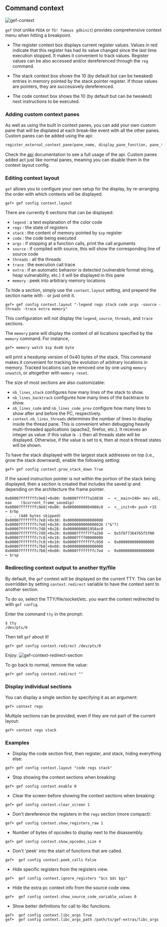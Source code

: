 ## Command context ##

![gef-context](https://i.imgur.com/aZiG8Yb.png)


`gef` (not unlike `PEDA` or `fG! famous gdbinit`) provides comprehensive context
menu when hitting a breakpoint.

* The register context box displays current register values. Values in red
  indicate that this register has had its value changed since the last
  time execution stopped. It makes it convenient to track values. Register
  values can be also accessed and/or dereferenced through the `reg` command.

* The stack context box shows the 10 (by default but can be tweaked) entries in
  memory pointed by the stack pointer register. If those values are pointers,
  they are successively dereferenced.

* The code context box shows the 10 (by default but can be tweaked) next
  instructions to be executed.


### Adding custom context panes ###

As well as using the built in context panes, you can add your own custom pane that
will be displated at each break-like event with all the other panes. Custom panes
can be added using the api:
```python
register_external_context_pane(pane_name, display_pane_function, pane_title_function)
```

Check the [api](../api.md) documentation to see a full usage of the api. Custom panes
added act just like normal panes, meaning you can disable them in the context 
layout config.


### Editing context layout ###

`gef` allows you to configure your own setup for the display, by re-arranging
the order with which contexts will be displayed.

```
gef➤ gef config context.layout
```

There are currently 6 sections that can be displayed:

   * `legend` : a text explanation of the color code
   * `regs` : the state of registers
   * `stack` : the content of memory pointed by `$sp` register
   * `code` : the code being executed
   * `args` : if stopping at a function calls, print the call arguments
   * `source` : if compiled with source, this will show the corresponding line
     of source code
   * `threads` : all the threads
   * `trace` : the execution call trace
   * `extra` : if an automatic behavior is detected (vulnerable format string,
     heap vulnerability, etc.) it will be displayed in this pane
   * `memory` : peek into arbitrary memory locations

To hide a section, simply use the `context.layout` setting, and prepend the
section name with `-` or just omit it.

```
gef➤ gef config context.layout "-legend regs stack code args -source -threads -trace extra memory"
```
This configuration will not display the `legend`, `source`, `threads`, and `trace` sections.

The `memory` pane will display the content of all locations specified by the
`memory` command. For instance,

```
gef➤ memory watch $sp 0x40 byte
```

will print a hexdump version of 0x40 bytes of the stack. This command makes it
convenient for tracking the evolution of arbitrary locations in memory. Tracked
locations can be removed one by one using `memory unwatch`, or altogether with
`memory reset`.

The size of most sections are also customizable:

* `nb_lines_stack` configures how many lines of the stack to show.
* `nb_lines_backtrack` configures how many lines of the backtrace to show.
* `nb_lines_code` and `nb_lines_code_prev` configure how many lines to show
  after and before the PC, respectively.
* `context.nb_lines_threads` determines the number of lines to display inside
  the thread pane. This is convenient when debugging heavily multi-threaded
  applications (apache2, firefox, etc.). It receives an integer as value: if
  this value is `-1` then all threads state will be displayed. Otherwise, if the
  value is set to `N`, then at most `N` thread states will be shown.

To have the stack displayed with the largest stack addresses on top (i.e., grow the
stack downward), enable the following setting:
```
gef➤ gef config context.grow_stack_down True
```

If the saved instruction pointer is not within the portion of the stack being displayed,
then a section is created that includes the saved ip and depending on the architecture
the frame pointer.
```
0x00007fffffffc9e8│+0x00: 0x00007ffff7a2d830  →  <__main+240> mov edi, eax    ($current_frame_savedip)
0x00007fffffffc9e0│+0x00: 0x00000000004008c0  →  <__init+0> push r15    ← $rbp
. . . (440 bytes skipped)
0x00007fffffffc7e8│+0x38: 0x0000000000000000
0x00007fffffffc7e0│+0x30: 0x0000000000000026 ("&"?)
0x00007fffffffc7d8│+0x28: 0x0000000001958ac0
0x00007fffffffc7d0│+0x20: 0x00007ffff7ffa2b0  →  0x5f6f7364765f5f00
0x00007fffffffc7c8│+0x18: 0x00007fff00000000
0x00007fffffffc7c0│+0x10: 0x00007fffffffc950  →  0x0000000000000000
0x00007fffffffc7b8│+0x08: 0x0000000000000000
0x00007fffffffc7b0│+0x00: 0x00007fffffffc7e4  →  0x0000000000000000      ← $rsp
```

### Redirecting context output to another tty/file ###

By default, the `gef` context will be displayed on the current TTY. This can be
overridden by setting `context.redirect` variable to have the context sent to
another section.

To do so, select the TTY/file/socket/etc. you want the context redirected to
with `gef config`.

Enter the command `tty` in the prompt:
```
$ tty
/dev/pts/0
```

Then tell `gef` about it!
```
gef➤ gef config context.redirect /dev/pts/0
```

Enjoy:
![gef-context-redirect-section](https://i.imgur.com/sWlX37q.png)


To go back to normal, remove the value:
```
gef➤ gef config context.redirect ""
```

### Display individual sections ###

You can display a single section by specifying it as an argument:
```
gef➤ context regs
```

Multiple sections can be provided, even if they are not part of the current layout:
```
gef➤ context regs stack
```

### Examples ###

* Display the code section first, then register, and stack, hiding everything else:
```
gef➤ gef config context.layout "code regs stack"
```

* Stop showing the context sections when breaking:
```
gef➤ gef config context.enable 0
```

* Clear the screen before showing the context sections when breaking:
```
gef➤ gef config context.clear_screen 1
```

* Don't dereference the registers in the `regs` section (more compact):
```
gef➤ gef config context.show_registers_raw 1
```

* Number of bytes of opcodes to display next to the disassembly.
```
gef➤ gef config context.show_opcodes_size 4
```

* Don't 'peek' into the start of functions that are called.
```
gef➤  gef config context.peek_calls False
```

* Hide specific registers from the registers view.
```
gef➤  gef config context.ignore_registers "$cs $ds $gs"
```

* Hide the extra pc context info from the source code view.
```
gef➤  gef config context.show_source_code_variable_values 0
```

* Show better definitions for call to libc functions.
```
gef➤  gef config context.libc_args True
gef➤  gef config context.libc_args_path /path/to/gef-extras/libc_args
```
